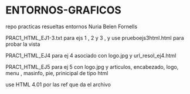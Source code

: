 # ENTORNOS-GRAFICOS
repo practicas resueltas entornos Nuria Belen Fornells

PRAC1_HTML_EJ1-3.txt para ejs 1 , 2 y 3 , y use prueboejs3html.html para probar la vista

PRAC1_HTML_EJ4 para ej 4 asociado con logo.jpg y url_resol_ej4.html

PRAC1_HTML_EJ5 para ej 5 con logo.jpg y articulos, encabezado, logo, menu , masinfo, pie, prinicipal de tipo html

use HTML 4.01 por las ref que da el archivo
